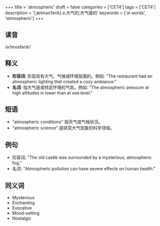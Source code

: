 +++
title = 'atmospheric'
draft = false
categories = ['CET4']
tags = ['CET4']
description = '[ˌætməsˈferik] a.大气的;大气层的'
keywords = ['ai words', 'atmospheric']
+++

## 读音
/əˈtmosfərɪk/

## 释义
- **形容词**: 形容具有大气、气候或环境氛围的。例如: "The restaurant had an atmospheric lighting that created a cozy ambiance."
- **名词**: 指大气层或特定环境的气氛。例如: "The atmospheric pressure at high altitudes is lower than at sea level."

## 短语
- "atmospheric conditions" 指天气或气候状况。
- "atmospheric science" 是研究大气现象的科学领域。

## 例句
- 形容词: "The old castle was surrounded by a mysterious, atmospheric fog."
- 名词: "Atmospheric pollution can have severe effects on human health."

## 同义词
- Mysterious
- Enchanting
- Evocative
- Mood-setting
- Nostalgic
